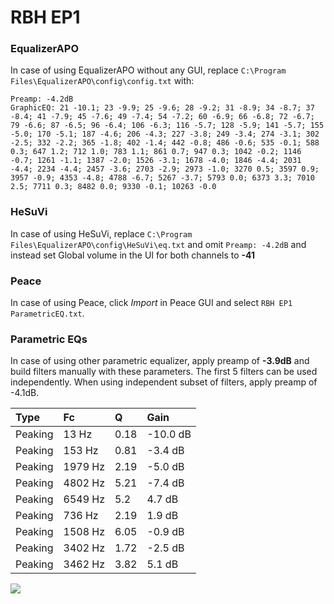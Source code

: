 # RBH EP1

### EqualizerAPO
In case of using EqualizerAPO without any GUI, replace `C:\Program Files\EqualizerAPO\config\config.txt`
with:
```
Preamp: -4.2dB
GraphicEQ: 21 -10.1; 23 -9.9; 25 -9.6; 28 -9.2; 31 -8.9; 34 -8.7; 37 -8.4; 41 -7.9; 45 -7.6; 49 -7.4; 54 -7.2; 60 -6.9; 66 -6.8; 72 -6.7; 79 -6.6; 87 -6.5; 96 -6.4; 106 -6.3; 116 -5.7; 128 -5.9; 141 -5.7; 155 -5.0; 170 -5.1; 187 -4.6; 206 -4.3; 227 -3.8; 249 -3.4; 274 -3.1; 302 -2.5; 332 -2.2; 365 -1.8; 402 -1.4; 442 -0.8; 486 -0.6; 535 -0.1; 588 0.3; 647 1.2; 712 1.0; 783 1.1; 861 0.7; 947 0.3; 1042 -0.2; 1146 -0.7; 1261 -1.1; 1387 -2.0; 1526 -3.1; 1678 -4.0; 1846 -4.4; 2031 -4.4; 2234 -4.4; 2457 -3.6; 2703 -2.9; 2973 -1.0; 3270 0.5; 3597 0.9; 3957 -0.9; 4353 -4.8; 4788 -6.7; 5267 -3.7; 5793 0.0; 6373 3.3; 7010 2.5; 7711 0.3; 8482 0.0; 9330 -0.1; 10263 -0.0
```

### HeSuVi
In case of using HeSuVi, replace `C:\Program Files\EqualizerAPO\config\HeSuVi\eq.txt` and omit `Preamp:
-4.2dB` and instead set Global volume in the UI for both channels to **-41**

### Peace
In case of using Peace, click *Import* in Peace GUI and select `RBH EP1 ParametricEQ.txt`.

### Parametric EQs
In case of using other parametric equalizer, apply preamp of **-3.9dB** and build filters manually
with these parameters. The first 5 filters can be used independently.
When using independent subset of filters, apply preamp of -4.1dB.

| Type    | Fc      |    Q | Gain     |
|:--------|:--------|:-----|:---------|
| Peaking | 13 Hz   | 0.18 | -10.0 dB |
| Peaking | 153 Hz  | 0.81 | -3.4 dB  |
| Peaking | 1979 Hz | 2.19 | -5.0 dB  |
| Peaking | 4802 Hz | 5.21 | -7.4 dB  |
| Peaking | 6549 Hz | 5.2  | 4.7 dB   |
| Peaking | 736 Hz  | 2.19 | 1.9 dB   |
| Peaking | 1508 Hz | 6.05 | -0.9 dB  |
| Peaking | 3402 Hz | 1.72 | -2.5 dB  |
| Peaking | 3462 Hz | 3.82 | 5.1 dB   |

![](https://raw.githubusercontent.com/jaakkopasanen/AutoEq/master/results/innerfidelity/sbaf-serious/RBH%20EP1/RBH%20EP1.png)